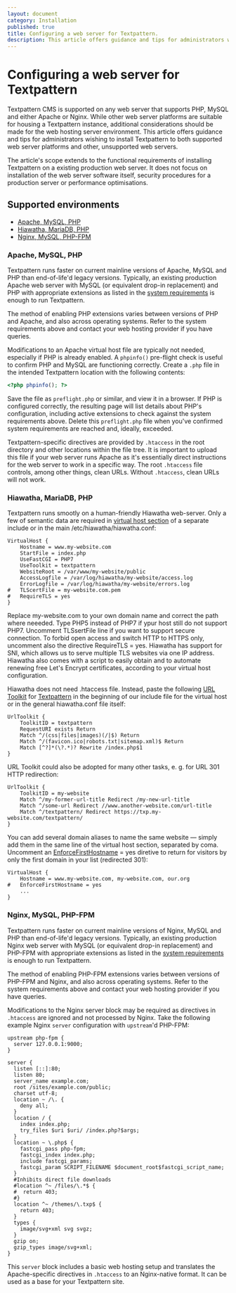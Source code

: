 ```yaml
---
layout: document
category: Installation
published: true
title: Configuring a web server for Textpattern.
description: This article offers guidance and tips for administrators wishing to install Textpattern to both supported web server platforms and other, unsupported web servers.
---
```


# Configuring a web server for Textpattern

Textpattern CMS is supported on any web server that supports PHP, MySQL and either Apache or Nginx. While other web server platforms are suitable for housing a Textpattern instance, additional considerations should be made for the web hosting server environment. This article offers guidance and tips for administrators wishing to install Textpattern to both supported web server platforms and other, unsupported web servers.

The article's scope extends to the functional requirements of installing Textpattern on a existing production web server. It does not focus on installation of the web server software itself, security procedures for a production server or performance optimisations.

## Supported environments

* [Apache, MySQL, PHP](#apache-mysql-php)
* [Hiawatha, MariaDB, PHP](#hiawatha-mariadb-php)
* [Nginx, MySQL, PHP-FPM](#nginx-mysql-php-fpm)

### Apache, MySQL, PHP

Textpattern runs faster on current mainline versions of Apache, MySQL and PHP than end-of-life'd legacy versions. Typically, an existing production Apache web server with MySQL (or equivalent drop-in replacement) and PHP with appropriate extensions as listed in the [system requirements](https://textpattern.com/about/119/system-requirements) is enough to run Textpattern.

The method of enabling PHP extensions varies between versions of PHP and Apache, and also across operating systems. Refer to the system requirements above and contact your web hosting provider if you have queries.

Modifications to an Apache virtual host file are typically not needed, especially if PHP is already enabled. A `phpinfo()` pre-flight check is useful to confirm PHP and MySQL are functioning correctly. Create a `.php` file in the intended Textpattern location with the following contents:

~~~ php
<?php phpinfo(); ?>
~~~

Save the file as `preflight.php` or similar, and view it in a browser. If PHP is configured correctly, the resulting page will list details about PHP's configuration, including active extensions to check against the system requirements above. Delete this `preflight.php` file when you've confirmed system requirements are reached and, ideally, exceeded.

Textpattern-specific directives are provided by `.htaccess` in the root directory and other locations within the file tree. It is important to upload this file if your web server runs Apache as it's essentially direct instructions for the web server to work in a specific way. The root `.htaccess` file controls, among other things, clean URLs. Without `.htaccess`, clean URLs will not work.

### Hiawatha, MariaDB, PHP

Textpattern runs smootly on a human-friendly Hiawatha web-server. Only a few of semantic data are required in [virtual host section](//www.hiawatha-webserver.org/howto/websites) of a separate include or in the main /etc/hiawatha/hiawatha.conf:

~~~ hiawatha
VirtualHost {
	Hostname = www.my-website.com
	StartFile = index.php
	UseFastCGI = PHP7
	UseToolkit = textpattern
	WebsiteRoot = /var/www/my-website/public
	AccessLogfile = /var/log/hiawatha/my-website/access.log
	ErrorLogfile = /var/log/hiawatha/my-website/errors.log
#	TLScertFile = my-website.com.pem
#	RequireTLS = yes
}
~~~

Replace my-website.com to your own domain name and correct the path where neeeded. Type PHP5 instead of PHP7 if ypur host still do not support PHP7. Uncomment TLSsertFile line if you want to support secure connection. To forbid open access and switch HTTP to HTTPS only, uncomment also the directive RequireTLS = yes. Hiawatha has support for SNI, which allows us to serve multiple TLS websites via one IP address. Hiawatha also comes with a script to easily obtain and to automate renewing free Let's Encrypt certificates, according to your virtual host configuration.

Hiawatha does not need .htaccess file. Instead, paste the following [URL Toolkit](//www.hiawatha-webserver.org/howto/url_toolkit) for [Textpattern](//www.hiawatha-webserver.org/howto/url_rewrite_rules) in the beginning of our include file for the virtual host or in the general hiawatha.conf file itself:

~~~ urltoolkit
UrlToolkit {
	ToolkitID = textpattern
	RequestURI exists Return
	Match ^/(css|files|images)(/|$) Return
	Match ^/(favicon.ico|robots.txt|sitemap.xml)$ Return
	Match [^?]*(\?.*)? Rewrite /index.php$1
}
~~~

URL Toolkit could also be adopted for many other tasks, e. g. for URL 301 HTTP redirection:

~~~ urlredirect
UrlToolkit {
	ToolkitID = my-website
	Match ^/my-former-url-title Redirect /my-new-url-title
	Match ^/some-url Redirect //www.another-website.com/url-title
	Match ^/textpattern/ Redirect https://txp.my-website.com/textpattern/
}
~~~

You can add several domain aliases to name the same website — simply add them in the same line of the virtual host section, separated by coma. Uncomment an	[EnforceFirstHostname](//www.hiawatha-webserver.org/manpages/hiawatha) = yes diretive to return for visitors by only the first domain in your list (redirected 301):

~~~ aliases
VirtualHost {
	Hostname = www.my-website.com, my-website.com, our.org
#	EnforceFirstHostname = yes
	...
}
~~~

### Nginx, MySQL, PHP-FPM

Textpattern runs faster on current mainline versions of Nginx, MySQL and PHP than end-of-life'd legacy versions. Typically, an existing production Nginx web server with MySQL (or equivalent drop-in replacement) and PHP-FPM with appropriate extensions as listed in the [system requirements](https://textpattern.com/about/119/system-requirements) is enough to run Textpattern.

The method of enabling PHP-FPM extensions varies between versions of PHP-FPM and Nginx, and also across operating systems. Refer to the system requirements above and contact your web hosting provider if you have queries.

Modifications to the Nginx server block may be required as directives in `.htaccess` are ignored and not processed by Nginx. Take the following example Nginx `server` configuration with `upstream`'d PHP-FPM:

~~~ nginx
upstream php-fpm {
  server 127.0.0.1:9000;
}

server {
  listen [::]:80;
  listen 80;
  server_name example.com;
  root /sites/example.com/public;
  charset utf-8;
  location ~ /\. {
    deny all;
  }
  location / {
    index index.php;
    try_files $uri $uri/ /index.php?$args;
  }
  location ~ \.php$ {
    fastcgi_pass php-fpm;
    fastcgi_index index.php;
    include fastcgi_params;
    fastcgi_param SCRIPT_FILENAME $document_root$fastcgi_script_name;
  }
  #Inhibits direct file downloads
  #location ^~ /files/\.*$ {
  #  return 403;
  #}
  location ^~ /themes/\.txp$ {
    return 403;
  }
  types {
    image/svg+xml svg svgz;
  }
  gzip on;
  gzip_types image/svg+xml;
}
~~~

This `server` block includes a basic web hosting setup and translates the Apache-specific directives in `.htaccess` to an Nginx-native format. It can be used as a base for your Textpattern site.
